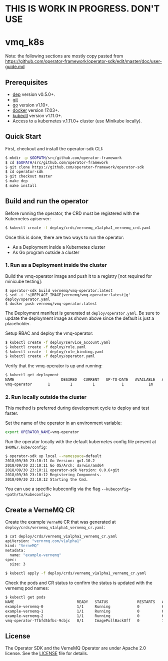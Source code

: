 # THIS IS WORK IN PROGRESS. DON'T USE

# vmq_k8s

Note: the following sections are mostly copy pasted from https://github.com/operator-framework/operator-sdk/edit/master/doc/user-guide.md

## Prerequisites

- [dep][dep_tool] version v0.5.0+.
- [git][git_tool]
- [go][go_tool] version v1.10+.
- [docker][docker_tool] version 17.03+.
- [kubectl][kubectl_tool] version v1.11.0+.
- Access to a kubernetes v.1.11.0+ cluster (use Minikube locally).

## Quick Start

First, checkout and install the operator-sdk CLI:

```sh
$ mkdir -p $GOPATH/src/github.com/operator-framework
$ cd $GOPATH/src/github.com/operator-framework
$ git clone https://github.com/operator-framework/operator-sdk
$ cd operator-sdk
$ git checkout master
$ make dep
$ make install
```

## Build and run the operator

Before running the operator, the CRD must be registered with the Kubernetes apiserver:

```sh
$ kubectl create -f deploy/crds/vernemq_v1alpha1_vernemq_crd.yaml
```

Once this is done, there are two ways to run the operator:

- As a Deployment inside a Kubernetes cluster
- As Go program outside a cluster

### 1. Run as a Deployment inside the cluster

Build the vmq-operator image and push it to a registry [not required for minicube testing]:
```
$ operator-sdk build vernemq/vmq-operator:latest
$ sed -i 's|REPLACE_IMAGE|vernemq/vmq-operator:latest|g' deploy/operator.yaml
$ docker push vernemq/vmq-operator:latest
```

The Deployment manifest is generated at `deploy/operator.yaml`. Be sure to update the deployment image as shown above since the default is just a placeholder.

Setup RBAC and deploy the vmq-operator:

```sh
$ kubectl create -f deploy/service_account.yaml
$ kubectl create -f deploy/role.yaml
$ kubectl create -f deploy/role_binding.yaml
$ kubectl create -f deploy/operator.yaml
```

Verify that the vmq-operator is up and running:

```sh
$ kubectl get deployment
NAME                     DESIRED   CURRENT   UP-TO-DATE   AVAILABLE   AGE
vmq-operator       1         1         1            1           1m
```

### 2. Run locally outside the cluster

This method is preferred during development cycle to deploy and test faster.

Set the name of the operator in an environment variable:

```sh
export OPERATOR_NAME=vmq-operator
```

Run the operator locally with the default kubernetes config file present at `$HOME/.kube/config`:

```sh
$ operator-sdk up local --namespace=default
2018/09/30 23:10:11 Go Version: go1.10.2
2018/09/30 23:10:11 Go OS/Arch: darwin/amd64
2018/09/30 23:10:11 operator-sdk Version: 0.0.6+git
2018/09/30 23:10:12 Registering Components.
2018/09/30 23:10:12 Starting the Cmd.
```

You can use a specific kubeconfig via the flag `--kubeconfig=<path/to/kubeconfig>`.

## Create a VerneMQ CR

Create the example `VerneMQ` CR that was generated at `deploy/crds/vernemq_v1alpha1_vernemq_cr.yaml`:

```sh
$ cat deploy/crds/vernemq_v1alpha1_vernemq_cr.yaml
apiVersion: "vernrmq.com/v1alpha1"
kind: "VerneMQ"
metadata:
  name: "example-vernemq"
spec:
  size: 3

$ kubectl apply -f deploy/crds/vernemq_v1alpha1_vernemq_cr.yaml
```
Check the pods and CR status to confirm the status is updated with the vernemq pod names:

```sh
$ kubectl get pods
NAME                            READY   STATUS             RESTARTS   AGE
example-vernemq-0               1/1     Running            0          6m31s
example-vernemq-1               1/1     Running            0          6m19s
example-vernemq-2               1/1     Running            0          6m18s
vmq-operator-7fbfd5bfbc-9cbjc   0/1     ImagePullBackOff   0          11m
```

## License

The Operator SDK and the VerneMQ Operator are under Apache 2.0 license. See the [LICENSE][license_file] file for details.

[operator_link]: https://coreos.com/operators/
[proposals_docs]: ./doc/proposals
[sdk_cli_ref]: ./doc/sdk-cli-reference.md
[guide]: ./doc/user-guide.md
[samples]: https://github.com/operator-framework/operator-sdk-samples
[of-home]: https://github.com/operator-framework
[of-blog]: https://coreos.com/blog/introducing-operator-framework
[contrib]: ./CONTRIBUTING.MD
[bug_guide]:./doc/dev/reporting_bugs.md
[license_file]:./LICENSE
[dep_tool]:https://golang.github.io/dep/docs/installation.html
[git_tool]:https://git-scm.com/downloads
[go_tool]:https://golang.org/dl/
[docker_tool]:https://docs.docker.com/install/
[kubectl_tool]:https://kubernetes.io/docs/tasks/tools/install-kubectl/
[controller_runtime]: https://github.com/kubernetes-sigs/controller-runtime
[ansible_user_guide]:./doc/ansible/user-guide.md
[helm_user_guide]:./doc/helm/user-guide.md
